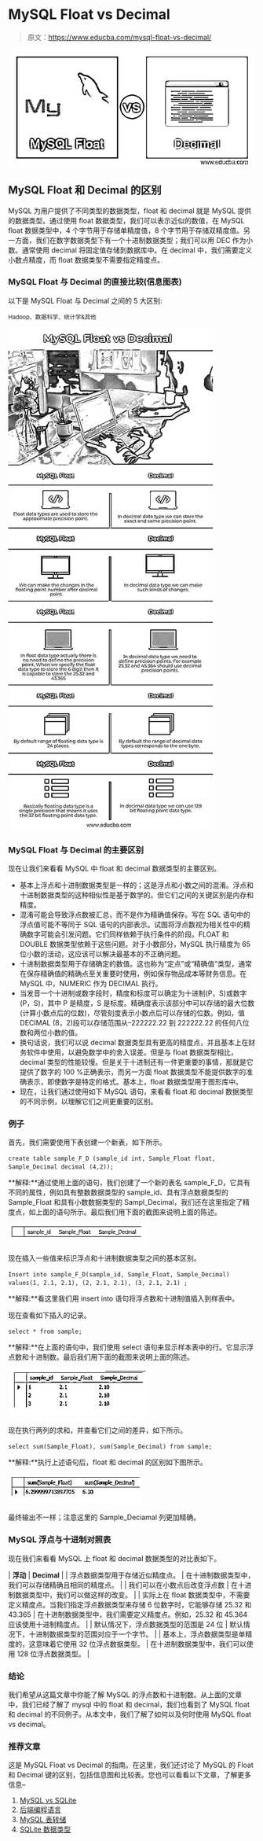 # MySQL Float vs Decimal

> 原文：<https://www.educba.com/mysql-float-vs-decimal/>

![MySQL Float vs Decimal](img/76d3de5e03a73e191f3e4228d49347f3.png)



## MySQL Float 和 Decimal 的区别

MySQL 为用户提供了不同类型的数据类型，float 和 decimal 就是 MySQL 提供的数据类型。通过使用 float 数据类型，我们可以表示近似的数值，在 MySQL float 数据类型中，4 个字节用于存储单精度值，8 个字节用于存储双精度值。另一方面，我们在数字数据类型下有一个十进制数据类型；我们可以用 DEC 作为小数。通常使用 decimal 将固定值存储到数据库中。在 decimal 中，我们需要定义小数点精度，而 float 数据类型不需要指定精度点。

### MySQL Float 与 Decimal 的直接比较(信息图表)

以下是 MySQL Float 与 Decimal 之间的 5 大区别:

<small>Hadoop、数据科学、统计学&其他</small>

![MySQL-Float-vs-Decimal-info](img/0ccccff0ab4fc3bcbad47cc06d958459.png)



### MySQL Float 与 Decimal 的主要区别

现在让我们来看看 MySQL 中 float 和 decimal 数据类型的主要区别。

*   基本上浮点和十进制数据类型是一样的；这是浮点和小数之间的混淆。浮点和十进制数据类型的这种相似性是基于数学的。但它们之间的关键区别是内存和精度。
*   混淆可能会导致浮点数被汇总，而不是作为精确值保存。写在 SQL 语句中的浮点值可能不等同于 SQL 语句的内部表示。试图将浮点数视为相关性中的精确数字可能会引发问题。它们同样依赖于执行条件的阶段。FLOAT 和 DOUBLE 数据类型依赖于这些问题。对于小数部分，MySQL 执行精度为 65 位小数的活动，这应该可以解决最基本的不正确问题。
*   十进制数据类型用于存储确定的数值。这也称为“定点”或“精确值”类型，通常在保存精确值的精确点至关重要时使用，例如保存物品成本等财务信息。在 MySQL 中，NUMERIC 作为 DECIMAL 执行。
*   当发音一个十进制或数字段时，精度和标度可以确定为十进制(P，S)或数字(P，S)，其中 P 是精度，S 是标度。精确度表示该部分中可以存储的最大位数(计算小数点后的位数)，尽管刻度表示小数点后可以存储的位数。例如，值 DECIMAL (8，2)段可以存储范围从–222222.22 到 222222.22 的任何八位数和两位小数的值。
*   换句话说，我们可以说 decimal 数据类型具有更高的精度点，并且基本上在财务软件中使用，以避免数学中的舍入误差。但是与 float 数据类型相比，decimal 类型的性能较慢。但是关于十进制还有一件更重要的事情，那就是它提供了数字的 100 %正确表示，而另一方面 float 数据类型不能提供数字的准确表示，即使数字是特定的格式。基本上，float 数据类型用于图形库中。
*   现在，让我们通过使用如下 MySQL 语句，来看看 float 和 decimal 数据类型的不同示例，以理解它们之间更重要的区别。

### 例子

首先，我们需要使用下表创建一个新表，如下所示。

`create table sample_F_D (sample_id int, Sample_Float float, Sample_Decimal decimal (4,2));`

**解释:**通过使用上面的语句，我们创建了一个新的表名 sample_F_D，它具有不同的属性，例如具有整数数据类型的 sample_id、具有浮点数据类型的 Sample_Float 和具有小数数据类型的 Sampl_Decimal，我们还在这里指定了精度点，如上面的语句所示。最后我们用下面的截图来说明上面的陈述。

![1](img/3cbbc60a587161fc112068822a87c161.png)



现在插入一些值来标识浮点和十进制数据类型之间的基本区别。

`Insert into sample_F_D(sample_id, Sample_Float, Sample_Decimal)  values(1, 2.1, 2.1), (2, 2.1, 2.1), (3, 2.1, 2.1) ;`

**解释:**看这里我们用 insert into 语句将浮点数和十进制值插入到样表中。

现在查看如下插入的记录。

`select * from sample;`

**解释:**在上面的语句中，我们使用 select 语句来显示样本表中的行。它显示浮点数和十进制数。最后我们用下面的截图来说明上面的陈述。

![2](img/11b61c6ec74153ba0686dca4e7d24683.png)



现在执行两列的求和，并查看它们之间的差异，如下所示。

`select sum(Sample_Float), sum(Sample_Decimal) from sample;`

**解释:**执行上述语句后，float 和 decimal 的区别如下图所示。

![3](img/ec48ec19643a2acba6056eaaa43f29dc.png)



最终输出不一样；注意这里的 Sample_Deciamal 列更加精确。

### MySQL 浮点与十进制对照表

现在我们来看看 MySQL 上 float 和 decimal 数据类型的对比表如下。

| **浮动** | **Decimal** |
| 浮点数据类型用于存储近似精度点。 | 在十进制数据类型中，我们可以存储精确且相同的精度点。 |
| 我们可以在小数点后改变浮点数 | 在十进制数据类型中，我们可以做这样的改变。 |
| 实际上在 float 数据类型中，不需要定义精度点。当我们指定浮点数据类型来存储 6 位数字时，它能够存储 25.32 和 43.365 | 在十进制数据类型中，我们需要定义精度点。例如，25.32 和 45.364 应该使用十进制精度点。 |
| 默认情况下，浮点数据类型的范围是 24 位 | 默认情况下，十进制数据类型的范围对应于一个字节。 |
| 基本上，浮点数据类型是单精度的，这意味着它使用 32 位浮点数据类型。 | 在十进制数据类型中，我们可以使用 128 位浮点数据类型。 |

### 结论

我们希望从这篇文章中你能了解 MySQL 的浮点数和十进制数。从上面的文章中，我们已经了解了 mysql 中的 float 和 decimal，我们也看到了 MySQL float 和 decimal 的不同例子。从本文中，我们了解了如何以及何时使用 MySQL float vs decimal。

### 推荐文章

这是 MySQL Float vs Decimal 的指南。在这里，我们还讨论了 MySQL 的 Float 和 Decimal 键的区别，包括信息图和比较表。您也可以看看以下文章，了解更多信息–

1.  [MySQL vs SQLite](https://www.educba.com/mysql-vs-sqlite/)
2.  [后端编程语言](https://www.educba.com/back-end-programming-languages/)
3.  [MySQL 表转储](https://www.educba.com/mysql-table-dump/)
4.  [SQLite 数据类型](https://www.educba.com/sqlite-data-types/)





